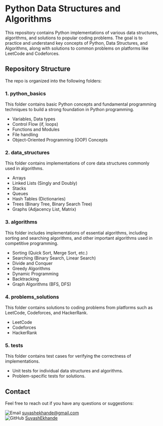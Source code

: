 
# Python Data Structures and Algorithms

This repository contains Python implementations of various data structures, algorithms, and solutions to popular coding problems. The goal is to practice and understand key concepts of Python, Data Structures, and Algorithms, along with solutions to common problems on platforms like LeetCode and Codeforces.

## Repository Structure

The repo is organized into the following folders:

### 1. **python_basics**
This folder contains basic Python concepts and fundamental programming techniques to build a strong foundation in Python programming.

- Variables, Data types
- Control Flow (if, loops)
- Functions and Modules
- File handling
- Object-Oriented Programming (OOP) Concepts

### 2. **data_structures**
This folder contains implementations of core data structures commonly used in algorithms.

- Arrays
- Linked Lists (Singly and Doubly)
- Stacks
- Queues
- Hash Tables (Dictionaries)
- Trees (Binary Tree, Binary Search Tree)
- Graphs (Adjacency List, Matrix)

### 3. **algorithms**
This folder includes implementations of essential algorithms, including sorting and searching algorithms, and other important algorithms used in competitive programming.

- Sorting (Quick Sort, Merge Sort, etc.)
- Searching (Binary Search, Linear Search)
- Divide and Conquer
- Greedy Algorithms
- Dynamic Programming
- Backtracking
- Graph Algorithms (BFS, DFS)

### 4. **problems_solutions**
This folder contains solutions to coding problems from platforms such as LeetCode, Codeforces, and HackerRank.

- LeetCode
- Codeforces
- HackerRank

### 5. **tests**
This folder contains test cases for verifying the correctness of implementations.

- Unit tests for individual data structures and algorithms.
- Problem-specific tests for solutions.

## Contact
Feel free to reach out if you have any questions or suggestions:

   ![Email](https://cdn-icons-png.flaticon.com/512/732/732200.png=20x20)   [suyashekhande@gmail.com](mailto:suyashekhande@gmail.com)  
 ![GitHub](https://upload.wikimedia.org/wikipedia/commons/9/91/Octicons-mark-github.svg=20x20) [SuyashEkhande](https://github.com/SuyashEkhande)
